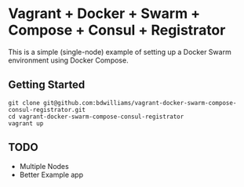 # Vagrant + Docker + Swarm + Compose + Consul + Registrator

This is a simple (single-node) example of setting up a Docker Swarm environment using Docker Compose.

## Getting Started

	git clone git@github.com:bdwilliams/vagrant-docker-swarm-compose-consul-registrator.git
	cd vagrant-docker-swarm-compose-consul-registrator
	vagrant up

## TODO

* Multiple Nodes
* Better Example app